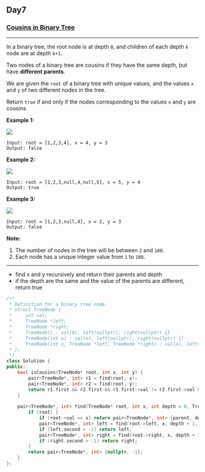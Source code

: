 ## Day7

### [Cousins in Binary Tree](https://leetcode.com/explore/featured/card/may-leetcoding-challenge/534/week-1-may-1st-may-7th/3322/)

---

In a binary tree, the root node is at depth `0`, and children of each depth `k` node are at depth `k+1`.

Two nodes of a binary tree are cousins if they have the same depth, but have **different parents**.

We are given the `root` of a binary tree with unique values, and the values `x` and `y` of two different nodes in the tree.

Return `true` if and only if the nodes corresponding to the values `x` and `y` are cousins.

**Example 1:**

![](https://assets.leetcode.com/uploads/2019/02/12/q1248-01.png)

```
Input: root = [1,2,3,4], x = 4, y = 3
Output: false
```

**Example 2:**

![](https://assets.leetcode.com/uploads/2019/02/12/q1248-02.png)

```
Input: root = [1,2,3,null,4,null,5], x = 5, y = 4
Output: true
```

**Example 3:**

![](https://assets.leetcode.com/uploads/2019/02/13/q1248-03.png)

```
Input: root = [1,2,3,null,4], x = 2, y = 3
Output: false
```

**Note:**

1. The number of nodes in the tree will be between `2` and `100`.
2. Each node has a unique integer value from `1` to `100`.

---

- find x and y recursively and return their parents and depth
- if the depth are the same and the value of the parents are different, return true

```cpp
/**
 * Definition for a binary tree node.
 * struct TreeNode {
 *     int val;
 *     TreeNode *left;
 *     TreeNode *right;
 *     TreeNode() : val(0), left(nullptr), right(nullptr) {}
 *     TreeNode(int x) : val(x), left(nullptr), right(nullptr) {}
 *     TreeNode(int x, TreeNode *left, TreeNode *right) : val(x), left(left), right(right) {}
 * };
 */
class Solution {
public:
    bool isCousins(TreeNode* root, int x, int y) {
        pair<TreeNode*, int> r1 = find(root, x);
        pair<TreeNode*, int> r2 = find(root, y);
        return r1.first && r2.first && r1.first->val != r2.first->val && r1.second == r2.second;
    }
    
    pair<TreeNode*, int> find(TreeNode* root, int x, int depth = 0, TreeNode* parent = nullptr) {
        if (root) {
            if (root->val == x) return pair<TreeNode*, int> {parent, depth};
            pair<TreeNode*, int> left = find(root->left, x, depth + 1, root);
            if (left.second > -1) return left;
            pair<TreeNode*, int> right = find(root->right, x, depth + 1, root);
            if (right.second > -1) return right;       
        }  
        return pair<TreeNode*, int> {nullptr, -1};
    }
};
```
